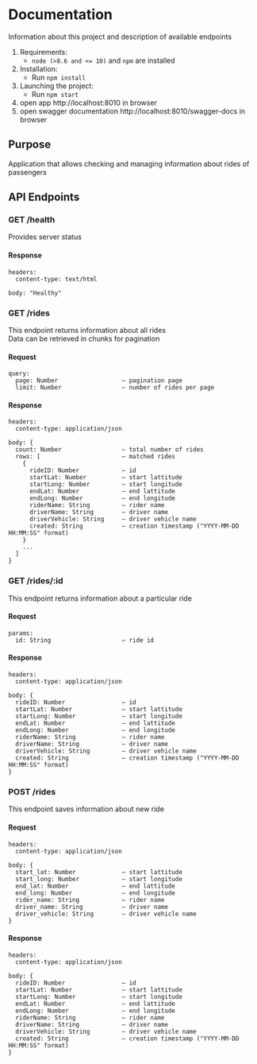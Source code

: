 # Documentation
Information about this project and description of available endpoints

1. Requirements:
    - `node (>8.6 and <= 10)` and `npm` are installed
2. Installation:
    - Run `npm install`
3. Launching the project:
    - Run `npm start`
4. open app http://localhost:8010 in browser
5. open swagger documentation http://localhost:8010/swagger-docs in browser

## Purpose
Application that allows checking and managing information about rides of passengers

## API Endpoints

### GET /health
Provides server status

#### Response
```
headers:
  content-type: text/html
    
body: "Healthy"
```


### GET /rides
This endpoint returns information about all rides  
Data can be retrieved in chunks for pagination

#### Request
```
query:
  page: Number                  – pagination page
  limit: Number                 – number of rides per page
```

#### Response
```
headers:
  content-type: application/json

body: {
  count: Number                 – total number of rides
  rows: [                       – matched rides
    {
      rideID: Number            – id
      startLat: Number          – start lattitude
      startLong: Number         – start longitude
      endLat: Number            – end lattitude
      endLong: Number           – end longitude
      riderName: String         – rider name
      driverName: String        – driver name
      driverVehicle: String     – driver vehicle name
      created: String           – creation timestamp ("YYYY-MM-DD HH:MM:SS" format)
    }
    ...
  ]
}
```

### GET /rides/:id
This endpoint returns information about a particular ride

#### Request
```
params:
  id: String                    – ride id
```

#### Response
```
headers:
  content-type: application/json

body: {
  rideID: Number                – id
  startLat: Number              – start lattitude
  startLong: Number             – start longitude
  endLat: Number                – end lattitude
  endLong: Number               – end longitude
  riderName: String             – rider name
  driverName: String            – driver name
  driverVehicle: String         – driver vehicle name
  created: String               – creation timestamp ("YYYY-MM-DD HH:MM:SS" format)
}
```

### POST /rides
This endpoint saves information about new ride

#### Request
```
headers:
  content-type: application/json

body: {
  start_lat: Number             – start lattitude
  start_long: Number            – start longitude
  end_lat: Number               – end lattitude
  end_long: Number              – end longitude
  rider_name: String            – rider name
  driver_name: String           – driver name
  driver_vehicle: String        – driver vehicle name
}
```

#### Response
```
headers:
  content-type: application/json

body: {
  rideID: Number                – id
  startLat: Number              – start lattitude
  startLong: Number             – start longitude
  endLat: Number                – end lattitude
  endLong: Number               – end longitude
  riderName: String             – rider name
  driverName: String            – driver name
  driverVehicle: String         – driver vehicle name
  created: String               – creation timestamp ("YYYY-MM-DD HH:MM:SS" format)
}
```
